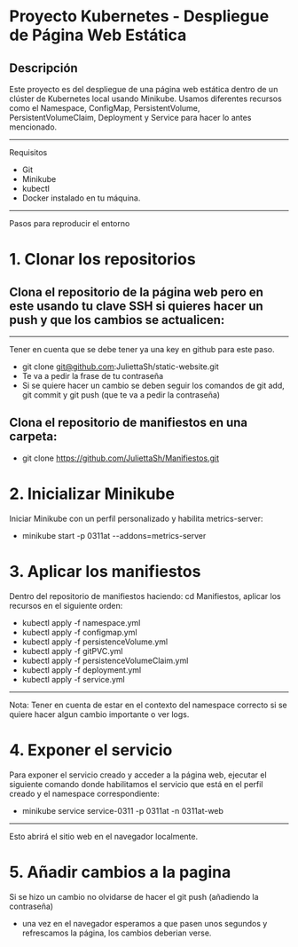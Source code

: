 # Proyecto Kubernetes - Despliegue de Página Web Estática
## Descripción
Este proyecto es del despliegue de una página web estática dentro de un clúster de Kubernetes local usando Minikube. Usamos diferentes recursos como el Namespace, ConfigMap, PersistentVolume, PersistentVolumeClaim, Deployment y Service para hacer lo antes mencionado.
________________________________________
Requisitos
* Git
* Minikube
* kubectl
* Docker instalado en tu máquina.
________________________________________
Pasos para reproducir el entorno
# 1. Clonar los repositorios
## Clona el repositorio de la página web pero en este usando tu clave SSH si quieres hacer un push y que los cambios se actualicen:
***
Tener en cuenta que se debe tener ya una key en github para este paso.
* git clone git@github.com:JuliettaSh/static-website.git
* Te va a pedir la frase de tu contraseña
* Si se quiere hacer un cambio se deben seguir los comandos de git add, git commit y git push (que te va a pedir la contraseña)
## Clona el repositorio de manifiestos en una carpeta:
* git clone https://github.com/JuliettaSh/Manifiestos.git
# 2. Inicializar Minikube
Iniciar Minikube con un perfil personalizado y habilita metrics-server:
* minikube start -p 0311at --addons=metrics-server
# 3. Aplicar los manifiestos
Dentro del repositorio de manifiestos haciendo: cd Manifiestos, aplicar los recursos en el siguiente orden:
* kubectl apply -f namespace.yml
* kubectl apply -f configmap.yml
* kubectl apply -f persistenceVolume.yml
* kubectl apply -f gitPVC.yml
* kubectl apply -f persistenceVolumeClaim.yml
* kubectl apply -f deployment.yml
* kubectl apply -f service.yml
***
  Nota: Tener en cuenta de estar en el contexto del namespace correcto si se quiere hacer algun cambio importante o ver logs.
# 4. Exponer el servicio
Para exponer el servicio creado y acceder a la página web, ejecutar el siguiente comando donde habilitamos el servicio que está en el perfil creado y el namespace correspondiente:
* minikube service service-0311 -p 0311at -n 0311at-web
***
  Esto abrirá el sitio web en el navegador localmente.
# 5. Añadir cambios a la pagina
Si se hizo un cambio no olvidarse de hacer el git push (añadiendo la contraseña)
* una vez en el navegador esperamos a que pasen unos segundos y refrescamos la página, los cambios deberian verse.
